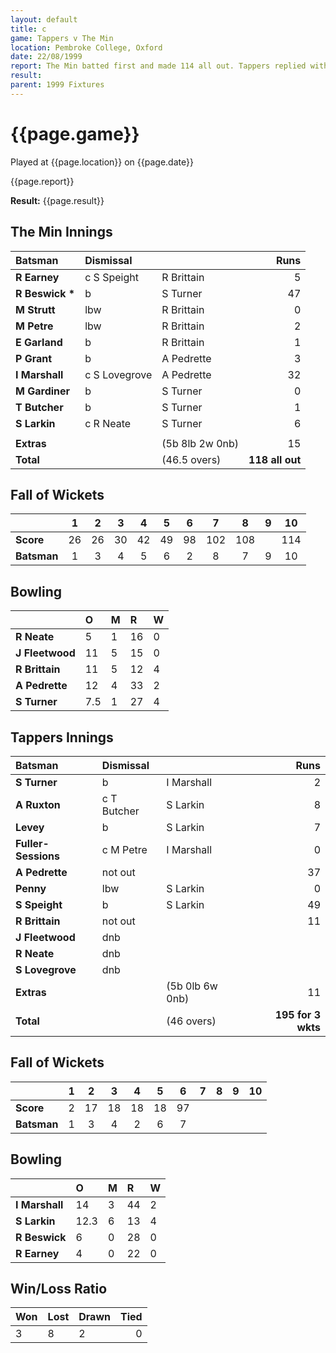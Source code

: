 ```yaml
---
layout: default
title: c
game: Tappers v The Min
location: Pembroke College, Oxford
date: 22/08/1999
report: The Min batted first and made 114 all out. Tappers replied with
result: 
parent: 1999 Fixtures
---
```


# {{page.game}}

Played at {{page.location}} on {{page.date}}

{{page.report}}

**Result:** {{page.result}}

## The Min Innings

| Batsman | Dismissal |  | Runs |
|:---|:---|---|---:|
| **R Earney** | c S Speight | R Brittain | 5 |
| **R Beswick &#42;** | b | S Turner | 47 |
| **M Strutt** | lbw | R Brittain | 0 |
| **M Petre** | lbw | R Brittain | 2 |
| **E Garland** | b | R Brittain | 1 |
| **P Grant** | b | A Pedrette | 3 |
| **I Marshall** | c S Lovegrove | A Pedrette | 32 |
| **M Gardiner** | b | S Turner | 0 |
| **T Butcher** | b | S Turner | 1 |
| **S Larkin** | c R Neate | S Turner | 6 |
|  |  |  |  |
| **Extras** | | (5b 8lb 2w 0nb) | 15 |
| **Total** | | (46.5 overs) | **118 all out** |

## Fall of Wickets

| | 1 | 2 | 3 | 4 | 5 | 6 | 7 | 8 | 9 | 10 |
|---|:---:|:---:|:---:|:---:|:---:|:---:|:---:|:---:|:---:|:---:|
| **Score** | 26 | 26 | 30 | 42 | 49 | 98 | 102 | 108 |  | 114 |
| **Batsman** | 1 | 3 | 4 | 5 | 6 | 2 | 8 | 7 | 9 | 10 |

## Bowling

| | O | M | R | W |
|---|:---|:---|:---|:---|
| **R Neate** | 5 | 1 | 16 | 0 |
| **J Fleetwood** | 11 | 5 | 15 | 0 |
| **R Brittain** | 11 | 5 | 12 | 4 |
| **A Pedrette** | 12 | 4 | 33 | 2 |
| **S Turner** | 7.5 | 1 | 27 | 4 |

## Tappers Innings

| Batsman | Dismissal |  | Runs |
|:---|:---|---|---:|
| **S Turner** | b | I Marshall | 2 |
| **A Ruxton** | c T Butcher | S Larkin | 8 |
| **Levey** | b | S Larkin | 7 |
| **Fuller-Sessions** | c M Petre | I Marshall | 0 |
| **A Pedrette** | not out |  | 37 |
| **Penny** | lbw | S Larkin | 0 |
| **S Speight** | b | S Larkin | 49 |
| **R Brittain** | not out |  | 11 |
| **J Fleetwood** | dnb |  |  |
| **R Neate** | dnb |  |  |
| **S Lovegrove** | dnb |  |  |
| **Extras** | | (5b 0lb 6w 0nb) | 11 |
| **Total** | | (46 overs) | **195 for 3 wkts** |

## Fall of Wickets

| | 1 | 2 | 3 | 4 | 5 | 6 | 7 | 8 | 9 | 10 |
|---|:---:|:---:|:---:|:---:|:---:|:---:|:---:|:---:|:---:|:---:|
| **Score** | 2 | 17 | 18 | 18 | 18 | 97 |  |  |  |  |
| **Batsman** | 1 | 3 | 4 | 2 | 6 | 7 |  |  |  |  |

## Bowling

| | O | M | R | W |
|---|:---|:---|:---|:---|
| **I Marshall** | 14 | 3 | 44 | 2 |
| **S Larkin** | 12.3 | 6 | 13 | 4 |
| **R Beswick** | 6 | 0 | 28 | 0 |
| **R Earney** | 4 | 0 | 22 | 0 |

## Win/Loss Ratio

| Won | Lost | Drawn | Tied |
|:---|:---|:---|---:|
| 3 | 8 | 2 | 0 |